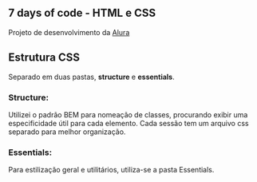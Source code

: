 

## 7 days of code - HTML e CSS


Projeto de desenvolvimento da [Alura](https://7daysofcode.io/)



## Estrutura CSS

Separado em duas pastas, **structure** e **essentials**.

### Structure: 
Utilizei o padrão BEM para nomeação de classes, procurando exibir uma especificidade útil para cada elemento. Cada sessão tem um arquivo css separado para melhor organização. 


### Essentials:
Para estilização geral e utilitários, utiliza-se a pasta Essentials.  